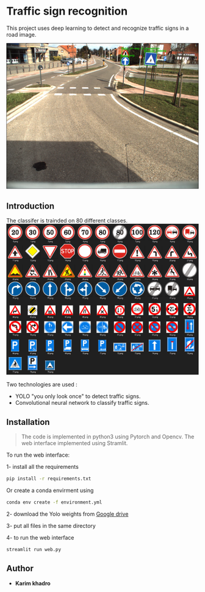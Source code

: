 # Traffic sign recognition
This project uses deep learning to detect and recognize traffic signs in a road image.

![Detection example](images/16700.png)

## Introduction
The classifer is trainded on 80 different classes.
![Classes example](images/calsses.png)

Two technologies are used :
* YOLO "you only look once" to detect traffic signs.
* Convolutional neural network to classify traffic signs.

## Installation
> The code is implemented in python3 using Pytorch and Opencv.
The web interface implemented using Stramlit.

To run the web interface:

1- install all the requirements
```bash
pip install -r requirements.txt
``` 
Or create a conda envirment using
```bash
conda env create -f environment.yml
``` 

2- download the Yolo weights from [Google drive](https://drive.google.com/file/d/1_UcHkZqF-y58NNyNlR7AnZAY6snKAutW/view?usp=sharing)

3- put all files in the same directory

4- to run the web interface 
```bash
streamlit run web.py
``` 

## Author

* **Karim khadro**

